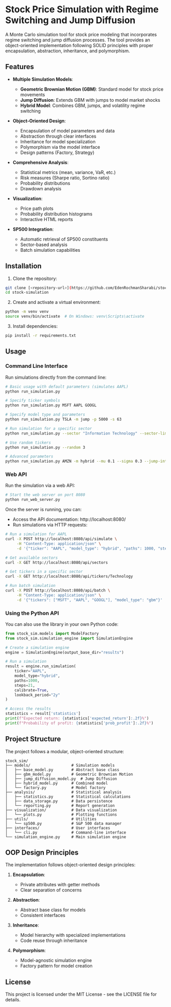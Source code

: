 # Stock Price Simulation with Regime Switching and Jump Diffusion

A Monte Carlo simulation tool for stock price modeling that incorporates regime switching and jump diffusion processes. The tool provides an object-oriented implementation following SOLID principles with proper encapsulation, abstraction, inheritance, and polymorphism.

## Features

- **Multiple Simulation Models**:
  - **Geometric Brownian Motion (GBM)**: Standard model for stock price movements
  - **Jump Diffusion**: Extends GBM with jumps to model market shocks
  - **Hybrid Model**: Combines GBM, jumps, and volatility regime switching

- **Object-Oriented Design**:
  - Encapsulation of model parameters and data
  - Abstraction through clear interfaces
  - Inheritance for model specialization
  - Polymorphism via the model interface
  - Design patterns (Factory, Strategy)

- **Comprehensive Analysis**:
  - Statistical metrics (mean, variance, VaR, etc.)
  - Risk measures (Sharpe ratio, Sortino ratio)
  - Probability distributions
  - Drawdown analysis

- **Visualization**:
  - Price path plots
  - Probability distribution histograms
  - Interactive HTML reports

- **SP500 Integration**:
  - Automatic retrieval of SP500 constituents
  - Sector-based analysis
  - Batch simulation capabilities

## Installation

1. Clone the repository:
```bash
git clone [<repository-url>](https://github.com/EdenRochmanSharabi/stock-price-simulation)
cd stock-simulation
```

2. Create and activate a virtual environment:
```bash
python -m venv venv
source venv/bin/activate  # On Windows: venv\Scripts\activate
```

3. Install dependencies:
```bash
pip install -r requirements.txt
```

## Usage

### Command Line Interface

Run simulations directly from the command line:

```bash
# Basic usage with default parameters (simulates AAPL)
python run_simulation.py

# Specify ticker symbols
python run_simulation.py MSFT AAPL GOOGL

# Specify model type and parameters
python run_simulation.py TSLA -m jump -p 5000 -s 63

# Run simulation for a specific sector
python run_simulation.py --sector "Information Technology" --sector-limit 5

# Use random tickers
python run_simulation.py --random 3

# Advanced parameters
python run_simulation.py AMZN -m hybrid --mu 0.1 --sigma 0.3 --jump-intensity 15
```

### Web API

Run the simulation via a web API:

```bash
# Start the web server on port 8080
python run_web_server.py
```

Once the server is running, you can:

- Access the API documentation: http://localhost:8080/
- Run simulations via HTTP requests:

```bash
# Run a simulation for AAPL
curl -X POST http://localhost:8080/api/simulate \
     -H "Content-Type: application/json" \
     -d '{"ticker": "AAPL", "model_type": "hybrid", "paths": 1000, "steps": 21}'

# Get available sectors
curl -X GET http://localhost:8080/api/sectors

# Get tickers in a specific sector
curl -X GET http://localhost:8080/api/tickers/Technology

# Run batch simulation
curl -X POST http://localhost:8080/api/batch \
     -H "Content-Type: application/json" \
     -d '{"tickers": ["MSFT", "AAPL", "GOOGL"], "model_type": "gbm"}'
```

### Using the Python API

You can also use the library in your own Python code:

```python
from stock_sim.models import ModelFactory
from stock_sim.simulation_engine import SimulationEngine

# Create a simulation engine
engine = SimulationEngine(output_base_dir="results")

# Run a simulation
result = engine.run_simulation(
    ticker="AAPL",
    model_type="hybrid",
    paths=1000,
    steps=21,
    calibrate=True,
    lookback_period="2y"
)

# Access the results
statistics = result['statistics']
print(f"Expected return: {statistics['expected_return']:.2f}%")
print(f"Probability of profit: {statistics['prob_profit']:.2f}%")
```

## Project Structure

The project follows a modular, object-oriented structure:

```
stock_sim/
├── models/                  # Simulation models
│   ├── base_model.py        # Abstract base class
│   ├── gbm_model.py         # Geometric Brownian Motion
│   ├── jump_diffusion_model.py  # Jump Diffusion
│   ├── hybrid_model.py      # Combined model
│   └── factory.py           # Model factory
├── analysis/                # Statistical analysis
│   ├── statistics.py        # Statistical calculations
│   ├── data_storage.py      # Data persistence
│   └── reporting.py         # Report generation
├── visualization/           # Data visualization
│   └── plots.py             # Plotting functions
├── utils/                   # Utilities
│   └── sp500.py             # S&P 500 data manager
├── interfaces/              # User interfaces
│   └── cli.py               # Command-line interface
└── simulation_engine.py     # Main simulation engine
```

## OOP Design Principles

The implementation follows object-oriented design principles:

1. **Encapsulation**:
   - Private attributes with getter methods
   - Clear separation of concerns

2. **Abstraction**:
   - Abstract base class for models
   - Consistent interfaces

3. **Inheritance**:
   - Model hierarchy with specialized implementations
   - Code reuse through inheritance

4. **Polymorphism**:
   - Model-agnostic simulation engine
   - Factory pattern for model creation

## License

This project is licensed under the MIT License - see the LICENSE file for details. 
